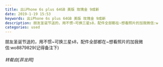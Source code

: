 ```yaml
---
title: 出iPhone 6s plus 64GB 美版 玫瑰金 9成新
date: 2019-1-19 15:53
keywords: 出iPhone 6s plus 64GB 美版 玫瑰金 9成新
description: 朋友圣诞节送的，用不惯~可换三星s8，配件全部都在~想看照片的加我微信:wo8879829(记得备注下)
categories: used
---
```

<td class="t_f" id="postmessage_2741005">

朋友圣诞节送的，用不惯~可换三星s8，配件全部都在~想看照片的加我微信:wo8879829(记得备注下)</td>
###### 转载自[菲龙网]